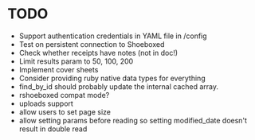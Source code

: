 # TODO

* Support authentication credentials in YAML file in /config
* Test on persistent connection to Shoeboxed
* Check whether receipts have notes (not in doc!)
* Limit results param to 50, 100, 200
* Implement cover sheets
* Consider providing ruby native data types for everything
* find\_by\_id should probably update the internal cached array.
* rshoeboxed compat mode?
* uploads support
* allow users to set page size
* allow setting params before reading so setting modified\_date doesn't result in double read